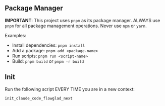## Package Manager
**IMPORTANT**: This project uses `pnpm` as its package manager. ALWAYS use `pnpm` for all package management operations. Never use `npm` or `yarn`.

Examples:
- Install dependencies: `pnpm install`
- Add a package: `pnpm add <package-name>`
- Run scripts: `pnpm run <script-name>`
- Build: `pnpm build` or `pnpm -r build`

## Init
Run the following script EVERY TIME you are in a new context:
```bash
init_claude_code_flowglad_next
```